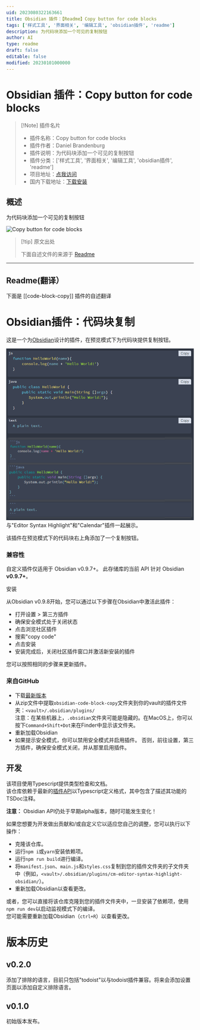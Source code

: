 ```yaml
---
uid: 2023080322163661
title: Obsidian 插件：【Readme】Copy button for code blocks
tags: ['样式工具', '界面相关', '编辑工具', 'obsidian插件', 'readme']
description: 为代码块添加一个可见的复制按钮
author: AI
type: readme
draft: false
editable: false
modified: 20230101000000
---
```


# Obsidian 插件：Copy button for code blocks

> [!Note] 插件名片
> - 插件名称：Copy button for code blocks
> - 插件作者：Daniel Brandenburg
> - 插件说明：为代码块添加一个可见的复制按钮
> - 插件分类：['样式工具', '界面相关', '编辑工具', 'obsidian插件', 'readme']
> - 项目地址：[点我访问](https://github.com/jdbrice/obsidian-code-block-copy)
> - 国内下载地址：[下载安装](https://pkmer.cn/products/plugin/pluginMarket/?code-block-copy)

## 概述

为代码块添加一个可见的复制按钮

![Copy button for code blocks](https://cdn.pkmer.cn/covers/code-block-copy.png!pkmer)

> [!tip] 原文出处
> 
>下面自述文件的来源于 [Readme](https://ghproxy.net/https://raw.githubusercontent.com/jdbrice/obsidian-code-block-copy/master/README.md)
> 

---

## Readme(翻译）

下面是 [[code-block-copy]] 插件的自述翻译


# Obsidian插件：代码块复制
这是一个为[Obsidian](https://obsidian.md)设计的插件，在预览模式下为代码块提供复制按钮。

![截图](https://github.com/jdbrice/obsidian-code-block-copy/raw/main/screenshot.png)
与"Editor Syntax Highlight"和"Calendar"插件一起展示。

该插件在预览模式下的代码块右上角添加了一个复制按钮。

### 兼容性

自定义插件仅适用于 Obsidian v0.9.7+。
此存储库的当前 API 针对 Obsidian **v0.9.7+**。

安装

从Obsidian v0.9.8开始，您可以通过以下步骤在Obsidian中激活此插件：
- 打开设置 > 第三方插件
- 确保安全模式处于关闭状态
- 点击浏览社区插件
- 搜索"copy code"
- 点击安装
- 安装完成后，关闭社区插件窗口并激活新安装的插件

您可以按照相同的步骤来更新插件。

### 来自GitHub
- 下载[最新版本](https://github.com/jdbrice/obsidian-code-block-copy/releases/latest)
- 从zip文件中提取`obsidian-code-block-copy`文件夹到你的vault的插件文件夹：`<vault>/.obsidian/plugins/`  
注意：在某些机器上，`.obsidian`文件夹可能是隐藏的。在MacOS上，你可以按下`Command+Shift+Dot`来在Finder中显示该文件夹。
- 重新加载Obsidian
- 如果提示安全模式，你可以禁用安全模式并启用插件。
否则，前往设置，第三方插件，确保安全模式关闭，并从那里启用插件。

## 开发

该项目使用Typescript提供类型检查和文档。  
该仓库依赖于最新的[插件API](https://github.com/obsidianmd/obsidian-api)以Typescript定义格式，其中包含了描述其功能的TSDoc注释。

**注意：** Obsidian API仍处于早期alpha版本，随时可能发生变化！

如果您想要为开发做出贡献和/或自定义它以适应您自己的调整，您可以执行以下操作：
- 克隆该仓库。
- 运行`npm i`或`yarn`安装依赖项。
- 运行`npm run build`进行编译。
- 将`manifest.json`、`main.js`和`styles.css`复制到您的插件文件夹的子文件夹中（例如，`<vault>/.obsidian/plugins/cm-editor-syntax-highlight-obsidian/`）。
- 重新加载Obsidian以查看更改。

或者，您可以直接将该仓库克隆到您的插件文件夹中，一旦安装了依赖项，使用`npm run dev`以启动监视模式下的编译。  
您可能需要重新加载Obsidian（`ctrl+R`）以查看更改。

# 版本历史

## v0.2.0
添加了排除的语言，目前只包括"todoist"以与todoist插件兼容。将来会添加设置页面以添加自定义排除语言。

## v0.1.0
初始版本发布。



